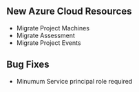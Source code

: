 ## New Azure Cloud Resources
- Migrate Project Machines
- Migrate Assessment
- Migrate Project Events

## Bug Fixes
- Minumum Service principal role required
